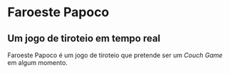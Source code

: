 # Faroeste Papoco

## Um jogo de tiroteio em tempo real

Faroeste Papoco é um jogo de tiroteio que pretende ser um _Couch Game_ em algum momento.
